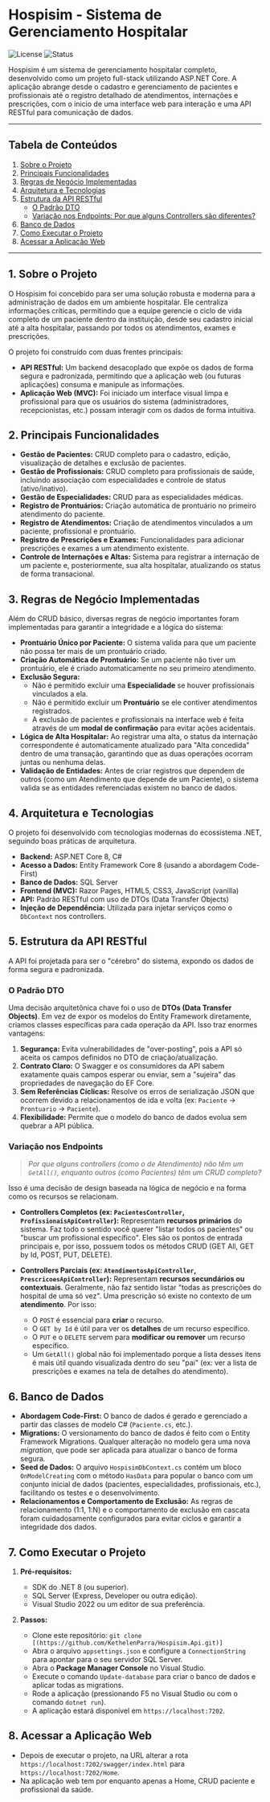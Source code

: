 # Hospisim - Sistema de Gerenciamento Hospitalar

![License](https://img.shields.io/badge/license-MIT-blue.svg)
![Status](https://img.shields.io/badge/status-Em%20Desenvolvimento-yellow.svg)

Hospisim é um sistema de gerenciamento hospitalar completo, desenvolvido como um projeto full-stack utilizando ASP.NET Core. A aplicação abrange desde o cadastro e gerenciamento de pacientes e profissionais até o registro detalhado de atendimentos, internações e prescrições, com o inicio de uma interface web para interação e uma API RESTful para comunicação de dados.

---

## Tabela de Conteúdos
1. [Sobre o Projeto](#1-sobre-o-projeto)
2. [Principais Funcionalidades](#2-principais-funcionalidades)
3. [Regras de Negócio Implementadas](#3-regras-de-negócio-implementadas)
4. [Arquitetura e Tecnologias](#4-arquitetura-e-tecnologias)
5. [Estrutura da API RESTful](#5-estrutura-da-api-restful)
    - [O Padrão DTO](#o-padrão-dto)
    - [Variação nos Endpoints: Por que alguns Controllers são diferentes?](#variação-nos-endpoints)
6. [Banco de Dados](#6-banco-de-dados)
7. [Como Executar o Projeto](#7-como-executar-o-projeto)
8. [Acessar a Aplicação Web](#8-acessar-a-aplicação-web)

---

## 1. Sobre o Projeto
O Hospisim foi concebido para ser uma solução robusta e moderna para a administração de dados em um ambiente hospitalar. Ele centraliza informações críticas, permitindo que a equipe gerencie o ciclo de vida completo de um paciente dentro da instituição, desde seu cadastro inicial até a alta hospitalar, passando por todos os atendimentos, exames e prescrições.

O projeto foi construído com duas frentes principais:
* **API RESTful:** Um backend desacoplado que expõe os dados de forma segura e padronizada, permitindo que a aplicação web (ou futuras aplicações) consuma e manipule as informações.
* **Aplicação Web (MVC):** Foi iniciado um interface visual limpa e profissional para que os usuários do sistema (administradores, recepcionistas, etc.) possam interagir com os dados de forma intuitiva.

## 2. Principais Funcionalidades
- **Gestão de Pacientes:** CRUD completo para o cadastro, edição, visualização de detalhes e exclusão de pacientes.
- **Gestão de Profissionais:** CRUD completo para profissionais de saúde, incluindo associação com especialidades e controle de status (ativo/inativo).
- **Gestão de Especialidades:** CRUD para as especialidades médicas.
- **Registro de Prontuários:** Criação automática de prontuário no primeiro atendimento do paciente.
- **Registro de Atendimentos:** Criação de atendimentos vinculados a um paciente, profissional e prontuário.
- **Registro de Prescrições e Exames:** Funcionalidades para adicionar prescrições e exames a um atendimento existente.
- **Controle de Internações e Altas:** Sistema para registrar a internação de um paciente e, posteriormente, sua alta hospitalar, atualizando os status de forma transacional.

## 3. Regras de Negócio Implementadas
Além do CRUD básico, diversas regras de negócio importantes foram implementadas para garantir a integridade e a lógica do sistema:

- **Prontuário Único por Paciente:** O sistema valida para que um paciente não possa ter mais de um prontuário criado.
- **Criação Automática de Prontuário:** Se um paciente não tiver um prontuário, ele é criado automaticamente no seu primeiro atendimento.
- **Exclusão Segura:**
    - Não é permitido excluir uma **Especialidade** se houver profissionais vinculados a ela.
    - Não é permitido excluir um **Prontuário** se ele contiver atendimentos registrados.
    - A exclusão de pacientes e profissionais na interface web é feita através de um **modal de confirmação** para evitar ações acidentais.
- **Lógica de Alta Hospitalar:** Ao registrar uma alta, o status da internação correspondente é automaticamente atualizado para "Alta concedida" dentro de uma transação, garantindo que as duas operações ocorram juntas ou nenhuma delas.
- **Validação de Entidades:** Antes de criar registros que dependem de outros (como um Atendimento que depende de um Paciente), o sistema valida se as entidades referenciadas existem no banco de dados.

## 4. Arquitetura e Tecnologias
O projeto foi desenvolvido com tecnologias modernas do ecossistema .NET, seguindo boas práticas de arquitetura.

- **Backend:** ASP.NET Core 8, C#
- **Acesso a Dados:** Entity Framework Core 8 (usando a abordagem Code-First)
- **Banco de Dados:** SQL Server
- **Frontend (MVC):** Razor Pages, HTML5, CSS3, JavaScript (vanilla)
- **API:** Padrão RESTful com uso de DTOs (Data Transfer Objects)
- **Injeção de Dependência:** Utilizada para injetar serviços como o `DbContext` nos controllers.

## 5. Estrutura da API RESTful

A API foi projetada para ser o "cérebro" do sistema, expondo os dados de forma segura e padronizada.

### O Padrão DTO
Uma decisão arquitetônica chave foi o uso de **DTOs (Data Transfer Objects)**. Em vez de expor os modelos do Entity Framework diretamente, criamos classes específicas para cada operação da API. Isso traz enormes vantagens:
1.  **Segurança:** Evita vulnerabilidades de "over-posting", pois a API só aceita os campos definidos no DTO de criação/atualização.
2.  **Contrato Claro:** O Swagger e os consumidores da API sabem exatamente quais campos esperar ou enviar, sem a "sujeira" das propriedades de navegação do EF Core.
3.  **Sem Referências Cíclicas:** Resolve os erros de serialização JSON que ocorrem devido a relacionamentos de ida e volta (ex: `Paciente` -> `Prontuario` -> `Paciente`).
4.  **Flexibilidade:** Permite que o modelo do banco de dados evolua sem quebrar a API pública.

### Variação nos Endpoints
> *Por que alguns controllers (como o de Atendimento) não têm um `GetAll()`, enquanto outros (como Pacientes) têm um CRUD completo?*

Isso é uma decisão de design baseada na lógica de negócio e na forma como os recursos se relacionam.

- **Controllers Completos (ex: `PacientesController`, `ProfissionaisApiController`):**
  Representam **recursos primários** do sistema. Faz todo o sentido você querer "listar todos os pacientes" ou "buscar um profissional específico". Eles são os pontos de entrada principais e, por isso, possuem todos os métodos CRUD (GET All, GET by Id, POST, PUT, DELETE).

- **Controllers Parciais (ex: `AtendimentosApiController`, `PrescricoesApiController`):**
  Representam **recursos secundários ou contextuais**. Geralmente, não faz sentido listar "todas as prescrições do hospital de uma só vez". Uma prescrição só existe no contexto de um **atendimento**. Por isso:
  - O `POST` é essencial para **criar** o recurso.
  - O `GET by Id` é útil para ver os **detalhes** de um recurso específico.
  - O `PUT` e o `DELETE` servem para **modificar ou remover** um recurso específico.
  - Um `GetAll()` global não foi implementado porque a lista desses itens é mais útil quando visualizada dentro do seu "pai" (ex: ver a lista de prescrições e exames na tela de detalhes do atendimento).

## 6. Banco de Dados

- **Abordagem Code-First:** O banco de dados é gerado e gerenciado a partir das classes de modelo C# (`Paciente.cs`, etc.).
- **Migrations:** O versionamento do banco de dados é feito com o Entity Framework Migrations. Qualquer alteração no modelo gera uma nova *migration*, que pode ser aplicada para atualizar o banco de forma segura.
- **Seed de Dados:** O arquivo `HospisimDbContext.cs` contém um bloco `OnModelCreating` com o método `HasData` para popular o banco com um conjunto inicial de dados (pacientes, especialidades, profissionais, etc.), facilitando os testes e o desenvolvimento.
- **Relacionamentos e Comportamento de Exclusão:** As regras de relacionamento (1:1, 1:N) e o comportamento de exclusão em cascata foram cuidadosamente configurados para evitar ciclos e garantir a integridade dos dados.

## 7. Como Executar o Projeto

1.  **Pré-requisitos:**
    * SDK do .NET 8 (ou superior).
    * SQL Server (Express, Developer ou outra edição).
    * Visual Studio 2022 ou um editor de sua preferência.

2.  **Passos:**
    * Clone este repositório: `git clone [(https://github.com/KethelenParra/Hospisim.Api.git)]`
    * Abra o arquivo `appsettings.json` e configure a `ConnectionString` para apontar para o seu servidor SQL Server.
    * Abra o **Package Manager Console** no Visual Studio.
    * Execute o comando `Update-database` para criar o banco de dados e aplicar todas as migrations.
    * Rode a aplicação (pressionando F5 no Visual Studio ou com o comando `dotnet run`).
    * A aplicação estará disponível em `https://localhost:7202`.

## 8. Acessar a Aplicação Web

 - Depois de executar o projeto, na URL alterar a rota `https://localhost:7202/swagger/index.html` para `https://localhost:7202/Home`.
 - Na aplicação web tem por enquanto apenas a Home, CRUD paciente e profissional da saúde.
